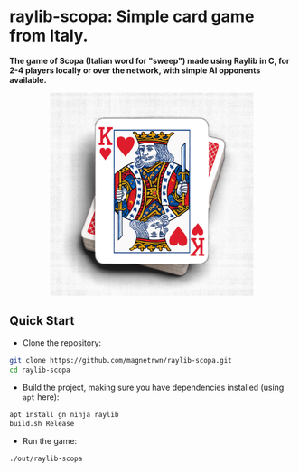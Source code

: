 # raylib-scopa: Simple card game from Italy.

**The game of Scopa (Italian word for "sweep") made using Raylib in C, for 2-4 players locally or over the network, with simple AI opponents available.**

<center><img src=assets/img/king-cards-icon.png width=360px alt="Cards Icon"></center>

## Quick Start

+ Clone the repository:
```bash
git clone https://github.com/magnetrwn/raylib-scopa.git
cd raylib-scopa
```
+ Build the project, making sure you have dependencies installed (using `apt` here):
```bash
apt install gn ninja raylib
build.sh Release
```

+ Run the game:
```bash
./out/raylib-scopa
```

